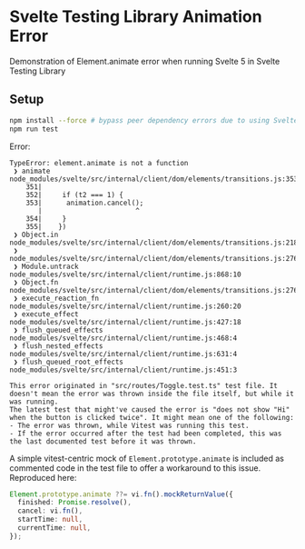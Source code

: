 # Svelte Testing Library Animation Error

Demonstration of Element.animate error when running Svelte 5 in Svelte Testing Library

## Setup

```sh
npm install --force # bypass peer dependency errors due to using Svelte 5
npm run test
```

Error:

```
TypeError: element.animate is not a function
 ❯ animate node_modules/svelte/src/internal/client/dom/elements/transitions.js:353:23
    351|
    352|     if (t2 === 1) {
    353|      animation.cancel();
       |                       ^
    354|     }
    355|    })
 ❯ Object.in node_modules/svelte/src/internal/client/dom/elements/transitions.js:218:13
 ❯ node_modules/svelte/src/internal/client/dom/elements/transitions.js:276:54
 ❯ Module.untrack node_modules/svelte/src/internal/client/runtime.js:868:10
 ❯ Object.fn node_modules/svelte/src/internal/client/dom/elements/transitions.js:276:27
 ❯ execute_reaction_fn node_modules/svelte/src/internal/client/runtime.js:260:20
 ❯ execute_effect node_modules/svelte/src/internal/client/runtime.js:427:18
 ❯ flush_queued_effects node_modules/svelte/src/internal/client/runtime.js:468:4
 ❯ flush_nested_effects node_modules/svelte/src/internal/client/runtime.js:631:4
 ❯ flush_queued_root_effects node_modules/svelte/src/internal/client/runtime.js:451:3

This error originated in "src/routes/Toggle.test.ts" test file. It doesn't mean the error was thrown inside the file itself, but while it was running.
The latest test that might've caused the error is "does not show "Hi" when the button is clicked twice". It might mean one of the following:
- The error was thrown, while Vitest was running this test.
- If the error occurred after the test had been completed, this was the last documented test before it was thrown.
```

A simple vitest-centric mock of `Element.prototype.animate` is included as commented code in the test file to offer a workaround to this issue. Reproduced here:

```ts
Element.prototype.animate ??= vi.fn().mockReturnValue({
  finished: Promise.resolve(),
  cancel: vi.fn(),
  startTime: null,
  currentTime: null,
});
```
